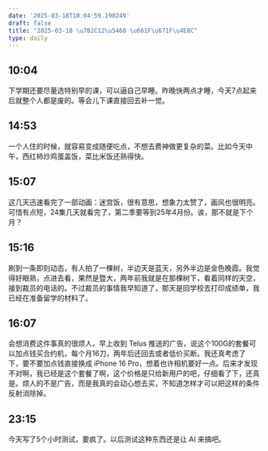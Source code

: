 ```yaml
---
date: '2025-03-18T10:04:59.190249'
draft: false
title: "2025-03-18 \u7B2C12\u5468 \u661F\u671F\u4E8C"
type: daily
---
```


## 10:04

下学期还要尽量选特别早的课，可以逼自己早睡。昨晚快两点才睡，今天7点起来后就整个人都是废的。等会儿下课直接回去补一觉。


## 14:53

一个人住的时候，就容易变成随便吃点，不想去费神做更复杂的菜。比如今天中午，西红柿炒鸡蛋盖饭，菜比米饭还熟得快。


## 15:07

这几天迅速看完了一部动画：迷宫饭，很有意思，想象力太赞了，画风也很明亮。可惜有点短，24集几天就看完了，第二季要等到25年4月份。诶，那不就是下个月？


## 15:16

刷到一条即刻动态，有人拍了一棵树，半边天是蓝天，另外半边是金色晚霞。我觉得好眼熟，点进去看，果然是暨大，两年前我就是在那棵树下，看着同样的天空，接到裁员的电话的。不过裁员的事情我早知道了，那天是回学校去打印成绩单，我已经在准备留学的材料了。


## 16:07

会想消费这件事真的很烦人，早上收到 Telus 推送的广告，说这个100G的套餐可以加点钱买合约机，每个月16刀，两年后还回去或者低价买断。我还真考虑了下，要不要加点钱直接换成 iPhone 16 Pro，想着也许相机要好一点。后来才发现不对啊，我已经是这个套餐了啊，这个价格是只给新用户的吧，仔细看了下，还真是。烦人的不是广告，而是我真的会动心想去买，不知道怎样才可以把这样的条件反射消除掉。


## 23:15

今天写了5个小时测试，要疯了。以后测试这种东西还是让 AI 来搞吧。

